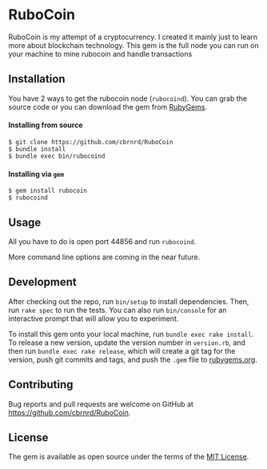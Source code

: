 # RuboCoin

RuboCoin is my attempt of a cryptocurrency. I created it mainly just to learn more about blockchain technology.
This gem is the full node you can run on your machine to mine rubocoin and handle transactions


## Installation

You have 2 ways to get the rubocoin node (`rubocoind`). You can grab the source code
or you can download the gem from [RubyGems](https://rubygems.org).

#### Installing from source

```
$ git clone https://github.com/cbrnrd/RuboCoin
$ bundle install
$ bundle exec bin/rubocoind
```

#### Installing via `gem`

```
$ gem install rubocoin
$ rubocoind
```

## Usage

All you have to do is open port 44856 and run `rubocoind`.

More command line options are coming in the near future.

## Development

After checking out the repo, run `bin/setup` to install dependencies. Then, run `rake spec` to run the tests. You can also run `bin/console` for an interactive prompt that will allow you to experiment.

To install this gem onto your local machine, run `bundle exec rake install`. To release a new version, update the version number in `version.rb`, and then run `bundle exec rake release`, which will create a git tag for the version, push git commits and tags, and push the `.gem` file to [rubygems.org](https://rubygems.org).

## Contributing

Bug reports and pull requests are welcome on GitHub at https://github.com/cbrnrd/RuboCoin.

## License

The gem is available as open source under the terms of the [MIT License](https://opensource.org/licenses/MIT).
